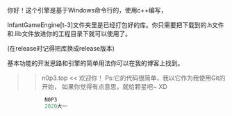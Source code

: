 你好！这个引擎是基于Windows命令行的，使用c++编写，

InfantGameEngine[t-3]文件夹里是已经打包好的库。你只需要把下载到的.h文件和.lib文件放进你的工程目录下就可以使用了。

(在release时记得把库换成release版本)

基本功能的开发思路和引擎的简单用法你可以在我的博客上找到。

>>n0p3.top <<
欢迎你！
Ps:它的代码很简单，我以它作为我使用Git的开始，
如果你觉得有点意思，就给颗星吧~ XD
       				

```c++
			N0P3
			2020大一
```

